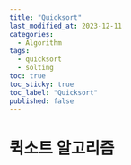 ```yaml
---
title: "Quicksort"
last_modified_at: 2023-12-11
categories:
  - Algorithm
tags:
  - quicksort
  - solting
toc: true
toc_sticky: true
toc_label: "Quicksort"
published: false
---
```


# 퀵소트 알고리즘